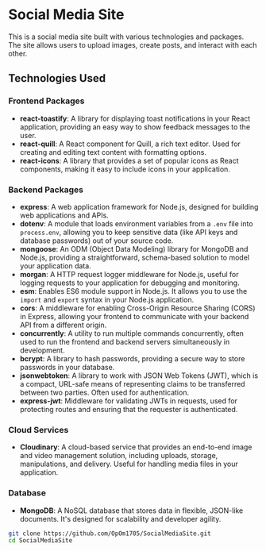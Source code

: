 # Social Media Site

This is a social media site built with various technologies and packages. The site allows users to upload images, create posts, and interact with each other.

## Technologies Used

### Frontend Packages

- **react-toastify**: A library for displaying toast notifications in your React application, providing an easy way to show feedback messages to the user.
- **react-quill**: A React component for Quill, a rich text editor. Used for creating and editing text content with formatting options.
- **react-icons**: A library that provides a set of popular icons as React components, making it easy to include icons in your application.


### Backend Packages

- **express**: A web application framework for Node.js, designed for building web applications and APIs.
- **dotenv**: A module that loads environment variables from a `.env` file into `process.env`, allowing you to keep sensitive data (like API keys and database passwords) out of your source code.
- **mongoose**: An ODM (Object Data Modeling) library for MongoDB and Node.js, providing a straightforward, schema-based solution to model your application data.
- **morgan**: A HTTP request logger middleware for Node.js, useful for logging requests to your application for debugging and monitoring.
- **esm**: Enables ES6 module support in Node.js. It allows you to use the `import` and `export` syntax in your Node.js application.
- **cors**: A middleware for enabling Cross-Origin Resource Sharing (CORS) in Express, allowing your frontend to communicate with your backend API from a different origin.
- **concurrently**: A utility to run multiple commands concurrently, often used to run the frontend and backend servers simultaneously in development.
- **bcrypt**: A library to hash passwords, providing a secure way to store passwords in your database.
- **jsonwebtoken**: A library to work with JSON Web Tokens (JWT), which is a compact, URL-safe means of representing claims to be transferred between two parties. Often used for authentication.
- **express-jwt**: Middleware for validating JWTs in requests, used for protecting routes and ensuring that the requester is authenticated.

### Cloud Services

- **Cloudinary**: A cloud-based service that provides an end-to-end image and video management solution, including uploads, storage, manipulations, and delivery. Useful for handling media files in your application.

### Database

- **MongoDB**: A NoSQL database that stores data in flexible, JSON-like documents. It's designed for scalability and developer agility.



```bash
git clone https://github.com/OpOm1705/SocialMediaSite.git
cd SocialMediaSite
